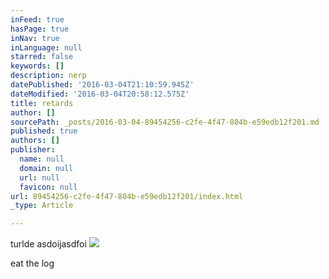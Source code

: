 ```yaml
---
inFeed: true
hasPage: true
inNav: true
inLanguage: null
starred: false
keywords: []
description: nerp
datePublished: '2016-03-04T21:10:59.945Z'
dateModified: '2016-03-04T20:58:12.575Z'
title: retards
author: []
sourcePath: _posts/2016-03-04-89454256-c2fe-4f47-804b-e59edb12f201.md
published: true
authors: []
publisher:
  name: null
  domain: null
  url: null
  favicon: null
url: 89454256-c2fe-4f47-804b-e59edb12f201/index.html
_type: Article

---
```

turlde asdoijasdfoi
![](https://the-grid-user-content.s3-us-west-2.amazonaws.com/196ab24f-fe3a-4471-bb86-d3c48676dafc.jpg)

eat the log